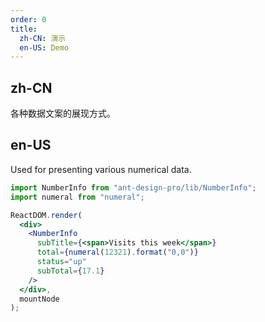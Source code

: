 ```yaml
---
order: 0
title: 
  zh-CN: 演示
  en-US: Demo
---
```


## zh-CN

各种数据文案的展现方式。

## en-US

Used for presenting various numerical data.

```jsx
import NumberInfo from "ant-design-pro/lib/NumberInfo";
import numeral from "numeral";

ReactDOM.render(
  <div>
    <NumberInfo
      subTitle={<span>Visits this week</span>}
      total={numeral(12321).format("0,0")}
      status="up"
      subTotal={17.1}
    />
  </div>,
  mountNode
);
```
